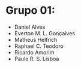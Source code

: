 # Grupo 01:

- Daniel Alves
- Everton M. L. Gonçalves
- Matheus Helfrich
- Raphael C. Teodoro
- Ricardo Amorim
- Paulo R. S. Lisboa